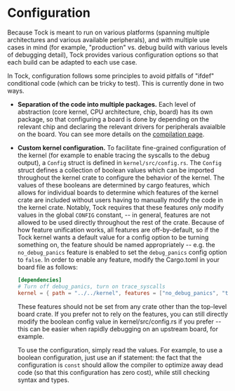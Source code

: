 Configuration
=============

Because Tock is meant to run on various platforms (spanning multiple
architectures and various available peripherals), and with multiple use cases in
mind (for example, "production" vs. debug build with various levels of debugging
detail), Tock provides various configuration options so that each build can be
adapted to each use case.

In Tock, configuration follows some principles to avoid pitfalls of "ifdef"
conditional code (which can be tricky to test). This is currently done in two
ways.

- **Separation of the code into multiple packages.** Each level of abstraction
  (core kernel, CPU architecture, chip, board) has its own package, so that
  configuring a board is done by depending on the relevant chip and declaring
  the relevant drivers for peripherals avaialble on the board. You can see more
  details on the [compilation page](Compilation.md).

- **Custom kernel configuration.** To facilitate fine-grained configuration of
  the kernel (for example to enable tracing the syscalls to the debug output), a
  `Config` struct is defined in `kernel/src/config.rs`. The `Config` struct defines
  a collection of boolean values which can be imported throughout the kernel
  crate to configure the behavior of the kernel. The values of these booleans
  are determined by cargo features, which allows for individual boards to determine
  which features of the kernel crate are included without users having to manually
  modify the code in the kernel crate. Notably, Tock requires that these features *only*
  modify values in the global `CONFIG` constant, -- in general, features are not
  allowed to be used directly throughout the rest of the crate. Because of how
  feature unification works, all features are off-by-default, so if the Tock kernel
  wants a default value for a config option to be turning something on, the feature
  should be named appropriately -- e.g. the `no_debug_panics` feature is enabled to
  set the `debug_panics` config option to `false`.
  In order to enable any feature, modify the Cargo.toml in your board file as follows:
  ```toml
  [dependencies]
  # Turn off debug_panics, turn on trace_syscalls
  kernel = { path = "../../kernel", features = ["no_debug_panics", "trace_syscalls"]}
  ```
  These features should not be set from any crate other than the top-level board crate.
  If you prefer not to rely on the features, you can still directly modify the boolean
  config value in kernel/src/config.rs if you prefer -- this can be easier when rapidly
  debugging on an upstream board, for example.

  To use the configuration, simply read the values. For example, to use a
  boolean configuration, just use an if statement: the fact that the
  configuration is `const` should allow the compiler to optimize away dead code
  (so that this configuration has zero cost), while still checking syntax and
  types.
